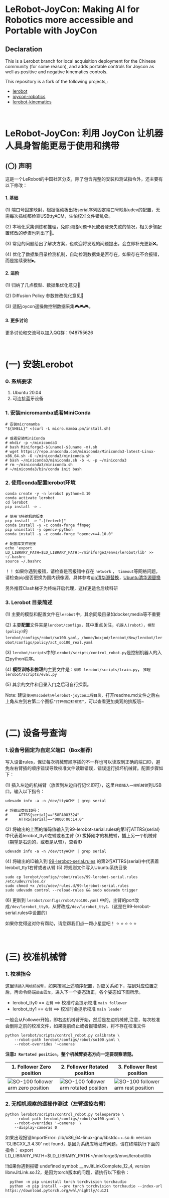 # LeRobot-JoyCon: Making AI for Robotics more accessible and Portable with JoyCon

## Declaration

This is a Lerobot branch for local acquisition deployment for the Chinese community (for some reason), and adds portable controls for Joycon as well as positive and negative kinematics controls.

This repository is a fork of the following projects,:
- [lerobot](https://github.com/huggingface/lerobot)
- [joycon-robotics](https://github.com/box2ai-robotics/joycon-robotics)
- [lerobot-kinematics](https://github.com/box2ai-robotics/lerobot-kinematics)

&nbsp;

# LeRobot-JoyCon: 利用 JoyCon 让机器人具身智能更易于使用和携带

## (〇) 声明

这是一个LeRobot的中国社区分支，除了包含完整的安装和测试指令外，还主要有以下修改：

#### 1. 基础

(1) 端口号固定映射，根据驱动板出场serial序列固定端口号映射udev的配置，无需每次插线都检查USBttyACM，生怕校准文件错乱😨。

(2) 本地化采集训练和推理，免除网络问题卡死或者登录失败的情况，相关步骤配置修改的步骤也列出了🏫。

(3) 常见的问题给出了解决方案，也欢迎将发现的问题提出，会立即补充更新❌。

(4) 优化了数据集目录检测机制，自动检测数据集是否存在，如果存在不会报错，而是接续录制⏺。

#### 2. 进阶

(1) 归纳了几点模型、数据集优化意见🔨 

(2) Diffusion Policy 参数修改优化意见🌟

(3) 适配joycon遥操做控制数据采集🎮🎮🎮。

#### 3. 更多讨论

更多讨论和交流可以加入QQ群：948755626

&nbsp;

# (一) 安装Lerobot

### 0. 系统要求

  1. Ubuntu 20.04
  2. 可连接蓝牙设备
  
### 1. 安装micromamba或者MiniConda
  
```shell
# 安装micromamba
"${SHELL}" <(curl -L micro.mamba.pm/install.sh)

# 或者安装MiniConda
# mkdir -p ~/miniconda3
# bash Miniforge3-$(uname)-$(uname -m).sh
# wget https://repo.anaconda.com/miniconda/Miniconda3-latest-Linux-x86_64.sh -O ~/miniconda3/miniconda.sh
# bash ~/miniconda3/miniconda.sh -b -u -p ~/miniconda3
# rm ~/miniconda3/miniconda.sh
# ~/miniconda3/bin/conda init bash
```

### 2. 使用conda配置lerobot环境

```shell
conda create -y -n lerobot python=3.10
conda activate lerobot
cd lerobot
pip install -e .

# 使用飞特舵机的版本
pip install -e ".[feetech]"
conda install -y -c conda-forge ffmpeg
pip uninstall -y opencv-python
conda install -y -c conda-forge "opencv>=4.10.0"

# 配置库文件链接
echo 'export LD_LIBRARY_PATH=$LD_LIBRARY_PATH:~/miniforge3/envs/lerobot/lib' >> ~/.bashrc
source ~/.bashrc
```

！！ 如果你遇到报错，请检查是否报错中存在 ``network`` ， ``timeout``等网络问题，请检查pip是否更换为国内镜像源，具体参考[pip清华源替换](https://mirrors.tuna.tsinghua.edu.cn/help/pypi/)，[Ubuntu清华源替换](https://mirrors.tuna.tsinghua.edu.cn/help/ubuntu/)

另外推荐Clash梯子为终端开启代理，这样更适合后续科研

### 3. Lerobot 目录简述

  (1) 主要的模型和配置文件在``lerobot``中，其余同级目录如docker,media等不重要
  
  (2) 主要**配置**文件夹是``lerobot/configs``，其中重点关注，``机器人(robot)``，``模型(policy)``的``lerobot/configs/robot/so100.yaml``，``/home/boxjod/lerobot/New/lerobot/lerobot/configs/policy/act_so100_real.yaml``
  
  (3) ``lerobot/scripts``中的``lerobot/scripts/control_robot.py``是控制机器人的入口python程序。
  
  (4) **模型训练和推理**的主要文件是：``训练 lerobot/scripts/train.py``， ``推理 lerobot/scripts/eval.py``
  
  (5) 其余的文件和目录入门之后可自行探索。

Note: 建议``使用Vscode打开lerobot-joycon工程目录``，打开readme.md文件之后右上角从左到右第二个图标``"打开侧边栏预览"``，可以查看更加美观的排版哦~

&nbsp;

# (二) 设备号查询

<!-- ### 1. 机械臂端口号查询

使用步骤：
  (1) 插上机械臂驱动板，
  
  (2) 打开一个终端窗口，输入如下指令
  
```shell
python lerobot/scripts/find_motors_bus_port.py
```
  (3) **拔掉**机械臂的驱动板USB，
  
  (4) 在输入指令的终端窗口敲击回车，即可检测到拔掉的是哪个端口
  
  (5) 更新到 ``lerobot/configs/robot/so100.yaml`` 中的 ``port``中，对应好主臂和从臂 -->

### 1.设备号固定为自定义端口（Box推荐）

写入设备rules，保证每次机械臂顺序插的不一样也可以读取到正确的端口ID，避免左右臂插的顺序错误导致校准文件读取错误，错误运行损坏机械臂。配置步骤如下：

  (1) 插入左边的机械臂（放置到左边自行记忆即可），这里``只能插入一根机械臂``到USB口，输入以下指令：
  
```shell
udevadm info -a -n /dev/ttyACM* | grep serial
```

```shell
# 将输出类似ID号：
#     ATTRS{serial}=="58FA083324"
#     ATTRS{serial}=="0000:00:14.0"
```
(2) 将输出的上面的编码值输入到99-lerobot-serial.rules的第1行ATTRS{serial}中代表着lerobot_tty0左臂或者主臂
(3) 拔掉刚才的机械臂，插上另一个机械臂（期望是右边的，或者是从臂），查看ID


```shell
udevadm info -a -n /dev/ttyACM* | grep serial
```
  (4) 将输出的ID输入到 [99-lerobot-serial.rules](lerobot/configs/robot/rules/99-lerobot-serial.rules) 的第2行ATTRS{serial}中代表着lerobot_tty1右臂或者从臂
  (5) 将规则文件写入Ubuntu系统目录

```shell
sudo cp lerobot/configs/robot/rules/99-lerobot-serial.rules /etc/udev/rules.d/
sudo chmod +x /etc/udev/rules.d/99-lerobot-serial.rules
sudo udevadm control --reload-rules && sudo udevadm trigger
```
  (6) 更新到 ``lerobot/configs/robot/so100.yaml`` 中的，主臂的port改成``/dev/lerobot_tty0``，从臂改成``/dev/lerobot_tty1``.（这是在99-lerobot-serial.rules中设置的）

如果你觉得这对你有帮助，请您帮我们点一颗小星星吧！ ⭐ ⭐ ⭐ ⭐ ⭐

&nbsp;

# (三) 校准机械臂

### 1. 校准指令

这里``请插入两根机械臂``，如果按照上述顺序配置，对应关系如下，摆到对应位置之后，再命令终端``敲击回车``，进入下一个姿态矫正，各个姿态如下图所示。
- lerobot_tty0 == ``左臂`` ==> 校准时会提示校准 ``main follower``
- lerobot_tty1 == ``右臂`` ==> 校准时会提示校准 ``main leader``

一般会从Follower开始，即右边机械臂开始，然后是左边机械臂,注意，每次校准会删除之前的校准文件，如果提前终止或者报错结束，将不存在校准文件

```shell
python lerobot/scripts/control_robot.py calibrate \
    --robot-path lerobot/configs/robot/so100.yaml \
    --robot-overrides '~cameras'
```

**注意``2 Rortated position``，整个机械臂姿态方向一定要观察清楚。**


| 1. Follower Zero position | 2. Follower Rotated position | 3. Follower Rest position |
|---|---|---|
| <img src="./media/so100/follower_zero.webp?raw=true" alt="SO-100 follower arm zero position" title="SO-100 follower arm zero position" style="max-width: 300px; height: auto;"> | <img src="./media/so100/follower_rotated.webp?raw=true" alt="SO-100 follower arm rotated position" title="SO-100 follower arm rotated position" style="max-width: 300px; height: auto;"> | <img src="./media/so100/follower_rest.webp?raw=true" alt="SO-100 follower arm rest position" title="SO-100 follower arm rest position" style="max-width: 300px; height: auto;"> |

<!-- | 1. Leader Zero position | 2. Leader Rotated position | 3. Leader Rest position |
|---|---|---|
| <img src="./media/so100/leader_zero.webp?raw=true" alt="SO-100 leader arm zero position" title="SO-100 leader arm zero position" style="max-width: 300px; height: auto;"> | <img src="./media/so100/leader_rotated.webp?raw=true" alt="SO-100 leader arm rotated position" title="SO-100 leader arm rotated position" style="max-width: 300px; height: auto;"> | <img src="./media/so100/leader_rest.webp?raw=true" alt="SO-100 leader arm rest position" title="SO-100 leader arm rest position" style="max-width: 300px; height: auto;"> | -->

### 2. 无相机观察的遥操作测试（左臂遥控右臂）

```shell
python lerobot/scripts/control_robot.py teleoperate \
    --robot-path lerobot/configs/robot/so100.yaml \
    --robot-overrides '~cameras' \
    --display-cameras 0
```

如果出现报错ImportError: /lib/x86_64-linux-gnu/libstdc++.so.6: version `GLIBCXX_3.4.30' not found，是因为系统库地址有问题，请在终端执行下面的指令：  export LD_LIBRARY_PATH=$LD_LIBRARY_PATH:~/miniforge3/envs/lerobot/lib



!!如果你遇到报错 undefined symbol: __nvJitLinkComplete_12_4, version libnvJitLink.so.12，是因为torch版本的问题，请执行以下指令：

```shell
  python -m pip uninstall torch torchvision torchaudio
  python -m pip install --pre torch torchvision torchaudio --index-url https://download.pytorch.org/whl/nightly/cu121
```


&nbsp;
------------------------------------------------------------------------
&nbsp;
# (四) 记录数据集

### 1. 查看相机

```shell
python lerobot/common/robot_devices/cameras/opencv.py
```
输出信息中应当关注的是：

  OpenCVCamera(2, fps=10, width=640, height=480, color_mode=rgb)
  OpenCVCamera(0, fps=30, width=640, height=480, color_mode=rgb)

其中0是笔记本电脑的自带摄像头

### 2. 配置相机参数

进入``lerobot/configs/robot/so100.yaml``中修改``camera``信息，如果没有使用到手机则注释掉
```yaml
# phone:
  #   _target_: lerobot.common.robot_devices.cameras.opencv.OpenCVCamera
  #   camera_index: 1
  #   fps: 30
  #   width: 640
  #   height: 480
```

如果使用Box-Arm-V1 Camera 50Hz相机，则需要对应camera_index改为2，需要到 ``lerobot/common/robot_devices/cameras/opencv.py`` 的339行加入，如下代码选择相机的视频格式：上面的代码是：“self.camera = cv2.VideoCapture(camera_idx)”

```python
        self.camera.set(cv2.CAP_PROP_FOURCC, cv2.VideoWriter.fourcc("M", "J", "P", "G"))
        self.camera.set(cv2.CAP_PROP_FPS, 60)
```

### 3. 进行带相机图像的可视化遥操

```shell
python lerobot/scripts/control_robot.py teleoperate \
    --robot-path lerobot/configs/robot/so100.yaml 
```

!! 如果你遇到报错 undefined symbol: __nvJitLinkComplete_12_4, version libnvJitLink.so.12，是因为torch版本的问题，请执行以下指令：
```shell
  python -m pip uninstall torch torchvision torchaudio
  python -m pip install --pre torch torchvision torchaudio --index-url https://download.pytorch.org/whl/nightly/cu121
```
如果在lerobot工作空间安装了genesis会影响到torch版本，这个时候就要重新安装一下torch

### 4. 录制数据集

```shell
python lerobot/scripts/control_robot.py record \
    --robot-path lerobot/configs/robot/so100.yaml \
    --fps 30 \
    --tags so100 tutorial \
    --warmup-time-s 5 \
    --episode-time-s 40 \
    --reset-time-s 5 \
    --num-episodes 10 \
    --push-to-hub 0 \
    --local-files-only 1 \
    --root datasets/so100_test \
    --repo-id task/so100_test \
    --single-task so100_test \
    --resume 1 
   
```

(1) 重要参数说明：

  - ``robot-path``：对应的机器人参数配置文件
  - ``fps``:相机帧数
  - ``num-episodes``:本轮采集的轮数
  - ``root``:保存路径

(2) 使用说明：
  - 脚本启动轮动帧数，即开始录制
  - ``键盘右箭头 ^``：完成当前任务，保存，并准备下一次任务数据集录制
  - ``键盘上箭头 >``：等待10秒后重新录制当前剧集(episode)
  - ``键盘ESC键``: 结束录制，如果不正常Ctrl+C结束，可能会缺少数据（mean and std）

！！如果，运行之后终端卡死，从臂不跟着主臂一起动，则是因为cv没办法可视化(display)的原因
```shell
conda install -y -c conda-forge ffmpeg
pip uninstall -y opencv-python
conda install -y -c conda-forge "opencv>=4.10.0"
```

### 5. 可视化数据集
可以查看录制的轨迹数据，包括图像和轨迹姿态


```shell
python lerobot/scripts/visualize_dataset.py \
    --root datasets/so100_test \
    --local-files-only 1 \
    --mode 0 \
    --repo-id task/so100_test \
    --episode-index 0 \
    --save 1 \
    --output-dir datasets/so100_test/visualize
    
rerun datasets/so100_test/visualize/task_so100_test_episode_0.rrd
```

<img src="media/rerun.png" style="width: 600px;" />

### 6. 重播数据集

机械臂将重复曾经录制的一个轨迹

```shell
DATA_DIR=data python lerobot/scripts/control_robot.py replay \
    --robot-path lerobot/configs/robot/so100.yaml \
    --fps 30 \
    --root datasets/so100_test \
    --repo-id task/so100_test \
    --episode 0 \
    --local-files-only 1
```

如果你觉得这对你有帮助，请您帮我们点一颗小星星吧！ ⭐ ⭐ ⭐ ⭐ ⭐

&nbsp;


# (五) 本地训练和推理

由于Huggingface建议使用它们的云托管，所以本地训练模型需要一定的设置

### 1. 修改模型配置

 1. 修改模型配置文件：[lerobot/configs/policy/act_so100_real.yaml](lerobot/configs/policy/act_so100_real.yaml)中，注释掉所有有关``phone``摄像头的段落，如下：

```yaml
    ...
    24: #  observation.images.phone:
    25: #   # stats from imagenet, since we use a pretrained vision model
    26: #   mean: [[[0.485]], [[0.456]], [[0.406]]]  # (c,1,1)
    27: #   std: [[[0.229]], [[0.224]], [[0.225]]]  # (c,1,1)
    ...
    63: # observation.images.phone: [3, 480, 640]
    ...
    71: # observation.images.phone: mean_std
    ...
```

  2. 修改数据集读取位置：在[lerobot/common/datasets/factory.py](lerobot/common/datasets/factory.py:99)的``video_backend=cfg.video_backend,``后面，加入如下代码：
  

```python
    local_files_only=cfg.local_only.enable,
    root=cfg.local_only.path,
```
  3. 增加hydra参数列表：[lerobot/configs/default.yaml](lerobot/configs/default.yaml:131)，文件末尾加入如下参数结构：


```shell
local_only:
  enable: true
  path: ???
```

### 2. 开始本地训练


```shell
python lerobot/scripts/train.py \
  policy=act_so100_real \
  env=so100_real \
  device=cuda \
  wandb.enable=false \
  local_only.enable=true \
  dataset_repo_id=task/so100_test \
  hydra.run.dir=outputs/train/act_so100_test \
  hydra.job.name=act_so100_test \
  local_only.path=datasets/so100_test 
```
其中重点关注策略模型配置：[lerobot/configs/policy/act_so100_real.yaml:30](lerobot/configs/policy/act_so100_real.yaml:30)的训练步数``offline_steps``，保存频率``save_freq``


### 3. 开始推理
推荐使用record函数中的tags为eval的模块进行推理，同时会自动记录推理的过程数据集，保存在以``eval_``开头的地址中。

```shell
python lerobot/scripts/control_robot.py record \
  --robot-path lerobot/configs/robot/so100.yaml \
  --fps 30 \
  --tags so100 tutorial eval \
  --warmup-time-s 5 \
  --episode-time-s 40 \
  --reset-time-s 5 \
  --num-episodes 10 \
  --local-files-only 1 \
  --repo-id task/eval_so100_test \
  --single-task eval_so100_test \
  -p outputs/train/act_so100_test/checkpoints/last/pretrained_model 
```
&nbsp;

# (六) 进阶

如果你按照步骤完成：``①机械臂配置 => ②数据集采集 => ③模型训练 => ④模型推理部署 => ⑤机械臂按照演示轨迹动起来``。

那么，你已经入门啦！喝口水休息一下，回顾一路上的配环境过程，你肯定经历了一路坎坷，可能还有本文没有提到的ubuntu双系统安装、Nvidia驱动安装，pytorch安装等烦人漫长的过程。但转念一想，庆幸的是你已经是深度参与全球最火热的具身智能研究的技术大佬了，接下来的过程会比较方便，因为上述配置过程都是永久性的，可参数调节的。

### 1. 下次采集数据、训练、推理只需要三条指令：

```shell
# 1.数据录制
python lerobot/scripts/control_robot.py record \
    --robot-path lerobot/configs/robot/so100.yaml \
    --fps 30 \
    --tags so100 tutorial \
    --warmup-time-s 5 \
    --episode-time-s 40 \
    --reset-time-s 你想才采集间隔等待多少秒如:5 \
    --num-episodes 你想录多少个数据如:50 \
    --push-to-hub 0 \
    --local-files-only 1 \
    --root datasets/换成你的任务的名字如:pick \
    --repo-id task/换成你的任务的名字如:pick \
    --single-task 换成你的任务的名字如:pick \
    --resume 1
    

# 2.模型训练
python lerobot/scripts/train.py \
  policy=act_so100_real \
  env=so100_real \
  device=cuda \
  wandb.enable=false \
  local_only.enable=true \
  dataset_repo_id=task/换成你的任务的名字如:pick \
  hydra.run.dir=outputs/train/换成你的任务的名字如:pick \
  hydra.job.name=换成你的任务的名字如:pick \
  local_only.path=datasets/换成你的任务的名字如:pick 

# 3. 模型推理
python lerobot/scripts/control_robot.py record \
  --robot-path lerobot/configs/robot/so100.yaml \
  --fps 30 \
  --tags so100 tutorial eval \
  --warmup-time-s 5 \
  --episode-time-s 40 \
  --reset-time-s 5 \
  --num-episodes 10 \
  --local-files-only 1 \
  --repo-id task/eval_换成你的任务的名字如:pick \
  --single-task eval_换成你的任务的名字如:pick \
  -p outputs/train/act_换成你的任务的名字如:pick/checkpoints/last/pretrained_model 
  
```

### 2. 优化小Tips

如果你觉得任务执行效果不太满足自己的预期

  1. 常调参数

- [offline_steps](lerobot/configs/policy/act_so100_real.yaml:30): 训练更长的步数，将获得更稳定的模型。

- [vision_backbone](lerobot/configs/policy/act_so100_real.yaml:78)：更强的图像编码器，也意味着更聪明的视觉模型，如resnet34

- ``数据集``：模型执行的好坏，非常大程度的决定于数据采集的好坏


  2. 数据集优化

- ``目标可视``：在机械臂运动过程中，一定要将目标物体始终可以被最少一个摄像头看到，如果没有出现在观察中即容易陷入停止或者不稳定。

- ``泛化性 & 数据集大小``：通常情况下，更复杂的任务需要更大的数据集，有几个随机泛化范围，就需要多少个30条数据，如果从一个10cm X 10cm范围内抓取一个方块放置到一个10cm X 10cm范围内随机放置的盒子中，需要50组数据。

- ``随机摆放``：推荐均匀分布摆放，避免因为训练时部分用于训练集和验证集是仅关注部分数据造成部分小数据未被训练到。

### 3. 进阶模型

Diffusion Policy通常被认为比ALoha-ACT的模型更聪明更具有泛化性，但是调试难度更大，训练不容易收敛，需要更大的数据和更多的步数，建议最少50组以上，其中[lerobot/configs/policy/diffusion.yaml](lerobot/configs/policy/diffusion.yaml)中有几个建议修改的参数：

- [n_action_steps](lerobot/configs/policy/diffusion.yaml:60): 增大任务推理步长到100左右，可以汲取ACT的部分优势，更好训练一些

- [observation.imag](lerobot/configs/policy/diffusion.yaml:64)：增大图像输入尺寸，可退有更大的视野，建议修改为[3, 480, 640]

- [crop_shape](lerobot/configs/policy/diffusion.yaml:79)：增大随机裁剪尺寸，输入图像尺寸为640x480，建议修改为[440， 560]，保留更大的视野，可以更快的收敛一些，但泛化性会相对下降

Diffusion Policy的Transformer版本相对于CNN-Unet版本效果更好，但对超参数比较敏感，下面是使用diffusion_transformer在aloha数据集上的训练代码,如果使用Unet，将use_transformer设置为false:
```shell
python lerobot/scripts/train.py \
  policy=diffusion_aloha \
  policy.use_transformer=true \
  env=aloha \
  env.task=AlohaTransferCube-v0 \
  device=cuda \
  wandb.enable=false \
  local_only.enable=false \
  hydra.run.dir=outputs/train/diffusion_transformer_sim_transfer \
  hydra.job.name=换成你的任务的名字如:pick \
  local_only.path=None

```

如果你觉得这对你有帮助，请您帮我们点一颗小星星吧！ ⭐ ⭐ ⭐ ⭐ ⭐

&nbsp;


# (七)JoyCon手柄遥操作

### 0. 环境配置

手柄遥操作需要用到Joycon-robotics安装手柄驱动和遥操策略，以及正逆运动学库lerobot-kinematics，进行姿态结算。

- [joycon-robotics](https://github.com/box2ai-robotics/joycon-robotics)

- [lerobot-kinematics](https://github.com/box2ai-robotics/lerobot-kinematics)

安装指令如下：

```shell
# joycon-robotics
git clone https://github.com/box2ai-robotics/joycon-robotics.git
cd joycon-robotics
pip install -e .
make install
cd ..

# lerobot-kinematics
git clone https://github.com/box2ai-robotics/lerobot-kinematics.git
cd lerobot-kinematics
pip install -e .
```

### 1. 蓝牙连接

 (1) 首次连接：长按3秒遥控器侧边小圆按钮进行蓝牙配对，在电脑中的蓝牙设备搜索中将出现“Joy-Con(R)”或者“Joy-Con(R)”点击匹配连接。
 
 (2) 连接成功之后，手柄将按照一定频率震动。如果单手柄运行，则同时按住两个扳机按钮3秒，如果是双手柄同时使用，则两只手柄都开始震动之后，同时按下左手柄的上扳机键（L）和有手柄的上扳机键（R）。此后，系统将分配固定的进程进行单手柄或双手柄的连接守护。
 
 (3) 若已连接配对成功之后，下一次连接相同的电脑只需要按下上扳机键，即可自动搜索快速匹配，5秒内机会出现一定频率的“确定震动”，按照上一步的操作即可连接成功。
 
### 2. 手柄遥操

 (1) 重命名矫正参数文件

需要将上述机械臂校准的文件重命名一下: 

``main_follower.json`` 拷贝重命名为 ``right_follower.json``;

``main_leader.json`` 拷贝重命名为 ``left_follower.json``

可以执行下面的指令快速地重命名（在"."开头隐藏文件夹中，需要按"ctrl+H"开启显示）：

```shell
cp .cache/calibration/so100/main_follower.json .cache/calibration/so100/right_follower.json
cp .cache/calibration/so100/main_leader.json .cache/calibration/so100/left_follower.json
```

(2) 单臂使用遥控器遥操作:

```shell
python lerobot/scripts/control_robot.py teleoperate \
    --robot-path lerobot/configs/robot/so100_joycon_single.yaml 
```

(3) 双臂使用遥控器遥操作:

```shell
python lerobot/scripts/control_robot.py teleoperate \
    --robot-path lerobot/configs/robot/so100_joycon_double.yaml 
```

如果出现报错ImportError: /lib/x86_64-linux-gnu/libstdc++.so.6: version `GLIBCXX_3.4.30' not found，是因为系统库地址有问题，请在终端执行下面的指令： 
 
```shell
export LD_LIBRARY_PATH=$LD_LIBRARY_PATH:~/miniforge3/envs/lerobot/lib
```

### 3. 手柄遥操数据集采集

注意是修改了其中的``so100.yaml``：
- ``so100_joycon_single.yaml``：即可使用右边手柄操控右边手臂
- ``so100_joycon_double.yaml``：即可使用右边手柄操控双臂采集

剩下的操作和上述遥操操作一致，祝您玩得愉快

单臂示例：

```shell
# 1.0 数据采集
python lerobot/scripts/control_robot.py record \
    --robot-path lerobot/configs/robot/so100_joycon_single.yaml \
    --fps 30 \
    --tags so100 tutorial \
    --warmup-time-s 5 \
    --episode-time-s 40 \
    --reset-time-s 5 \
    --num-episodes 20 \
    --push-to-hub 0 \
    --local-files-only 1 \
    --root datasets/pick_put \
    --repo-id task/pick \
    --single-task pick_put \
    --resume 1 
    
# 1.1 可视化数据集
python lerobot/scripts/visualize_dataset.py \
    --root datasets/pick_put \
    --local-files-only 1 \
    --mode 0 \
    --repo-id task/pick_put \
    --episode-index 0 \
    --save 1 \
    --output-dir datasets/pick_put/visualize
    
# 1.2 播放数据集
rerun datasets/pick_put/visualize/task_pick_put_episode_0.rrd

# 1.3 轨迹复现
DATA_DIR=data python lerobot/scripts/control_robot.py replay \
    --robot-path lerobot/configs/robot/so100_joycon_single.yaml \
    --fps 30 \
    --root datasets/pick_put \
    --repo-id task/pick_put \
    --episode 0 \
    --local-files-only 1


# 2.0模型训练
python lerobot/scripts/train.py \
  policy=act_so100_real_single \
  env=so100_real_single \
  device=cuda \
  wandb.enable=false \
  local_only.enable=true \
  dataset_repo_id=task/pick_put \
  hydra.run.dir=outputs/train/act_pick_put \
  hydra.job.name=act_pick_put \
  local_only.path=datasets/pick_put 

# 3. 模型推理
python lerobot/scripts/control_robot.py record \
  --robot-path lerobot/configs/robot/so100_joycon_single.yaml \
  --fps 30 \
  --tags so100 tutorial eval \
  --warmup-time-s 5 \
  --episode-time-s 40 \
  --reset-time-s 5 \
  --num-episodes 10 \
  --push-to-hub 0 \
  --local-files-only 1 \
  --root datasets/eval_pick_put \
  --repo-id task/eval_pick_put \
  --single-task eval_pick_put \
  -p outputs/train/act_pick_put/checkpoints/last/pretrained_model 
  
```


双臂示例

```shell
# 1.0 数据采集
python lerobot/scripts/control_robot.py record \
    --robot-path lerobot/configs/robot/so100_joycon_double.yaml \
    --fps 30 \
    --tags so100 tutorial \
    --warmup-time-s 5 \
    --episode-time-s 40 \
    --reset-time-s 5 \
    --num-episodes 20 \
    --push-to-hub 0 \
    --local-files-only 1 \
    --root datasets/pick_put_double \
    --repo-id task/pick \
    --single-task pick_put_double \
    --resume 1 
    
# 1.1 可视化数据集
python lerobot/scripts/visualize_dataset.py \
    --root datasets/pick_put_double \
    --local-files-only 1 \
    --mode 0 \
    --repo-id task/pick_put_double \
    --episode-index 0 \
    --save 1 \
    --output-dir datasets/pick_put_double/visualize
    
# 1.2 播放数据集
rerun datasets/pick_put_double/visualize/task_pick_put_double_episode_0.rrd

# 1.3 轨迹复现
DATA_DIR=data python lerobot/scripts/control_robot.py replay \
    --robot-path lerobot/configs/robot/so100_joycon_double.yaml \
    --fps 30 \
    --root datasets/pick_put_double \
    --repo-id task/pick_put_double \
    --episode 0 \
    --local-files-only 1


# 2.0模型训练
python lerobot/scripts/train.py \
  policy=act_so100_real_double \
  env=so100_real_double \
  device=cuda \
  wandb.enable=false \
  local_only.enable=true \
  dataset_repo_id=task/pick_put_double \
  hydra.run.dir=outputs/train/act_pick_put_double \
  hydra.job.name=act_pick_put_double \
  local_only.path=datasets/pick_put_double 

# 3. 模型推理
python lerobot/scripts/control_robot.py record \
  --robot-path lerobot/configs/robot/so100_joycon_double.yaml \
  --fps 30 \
  --tags so100 tutorial eval \
  --warmup-time-s 5 \
  --episode-time-s 40 \
  --reset-time-s 5 \
  --num-episodes 10 \
  --push-to-hub 0 \
  --local-files-only 1 \
  --root datasets/eval_pick_put_double \
  --repo-id task/eval_pick_put_double \
  --single-task eval_pick_put_double \
  -p outputs/train/act_pick_put_double/checkpoints/last/pretrained_model 
  
```

自定义

```shell
# 1.数据录制
python lerobot/scripts/control_robot.py record \
    --robot-path lerobot/configs/robot/so100_joycon.yaml \
    --fps 30 \
    --tags so100 tutorial \
    --warmup-time-s 5 \
    --episode-time-s 40 \
    --reset-time-s 5 \
    --num-episodes 你想录多少个数据如:50 \
    --push-to-hub 0 \
    --local-files-only 1 \
    --root datasets/换成你的任务的名字如:pick \
    --repo-id task/换成你的任务的名字如:pick \
    --single-task 换成你的任务的名字如:pick \
    --resume 1

# 2.模型训练
python lerobot/scripts/train.py \
  policy=act_so100_real_double \
  env=so100_real \
  device=cuda \
  wandb.enable=false \
  local_only.enable=true \
  dataset_repo_id=task/换成你的任务的名字如:pick \
  hydra.run.dir=outputs/train/换成你的任务的名字如:pick \
  hydra.job.name=换成你的任务的名字如:pick \
  local_only.path=datasets/换成你的任务的名字如:pick 

# 3. 模型推理
python lerobot/scripts/control_robot.py record \
  --robot-path lerobot/configs/robot/so100_joycon.yaml \
  --fps 30 \
  --tags so100 tutorial eval \
  --warmup-time-s 5 \
  --episode-time-s 40 \
  --reset-time-s 5 \
  --num-episodes 10 \
  --repo-id task/eval_换成你的任务的名字如:pick \
  --single-task eval_换成你的任务的名字如:pick \
  -p outputs/train/act_换成你的任务的名字如:pick/checkpoints/last/pretrained_model 
  
```
